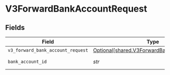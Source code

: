 # V3ForwardBankAccountRequest


## Fields

| Field                                                                                              | Type                                                                                               | Required                                                                                           | Description                                                                                        |
| -------------------------------------------------------------------------------------------------- | -------------------------------------------------------------------------------------------------- | -------------------------------------------------------------------------------------------------- | -------------------------------------------------------------------------------------------------- |
| `v3_forward_bank_account_request`                                                                  | [Optional[shared.V3ForwardBankAccountRequest]](../../models/shared/v3forwardbankaccountrequest.md) | :heavy_minus_sign:                                                                                 | N/A                                                                                                |
| `bank_account_id`                                                                                  | *str*                                                                                              | :heavy_check_mark:                                                                                 | The bank account ID                                                                                |